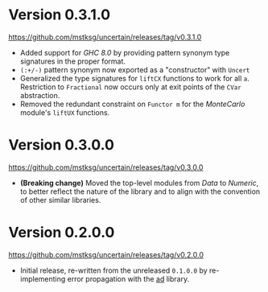 Version 0.3.1.0
===============

<https://github.com/mstksg/uncertain/releases/tag/v0.3.1.0>

*   Added support for *GHC 8.0* by providing pattern synonym type signatures in
    the proper format.
*   `(:+/-)` pattern synonym now exported as a "constructor" with `Uncert`
*   Generalized the type signatures for `liftCX` functions to work for all `a`.
    Restriction to `Fractional` now occurs only at exit points of the `CVar`
    abstraction.
*   Removed the redundant constraint on `Functor m` for the *MonteCarlo*
    module's `liftUX` functions.

Version 0.3.0.0
===============

<https://github.com/mstksg/uncertain/releases/tag/v0.3.0.0>

*   **(Breaking change)** Moved the top-level modules from *Data* to *Numeric*,
    to better reflect the nature of the library and to align with the
    convention of other similar libraries.

Version 0.2.0.0
===============

<https://github.com/mstksg/uncertain/releases/tag/v0.2.0.0>

*   Initial release, re-written from the unreleased `0.1.0.0` by
    re-implementing error propagation with the [ad][] library.

[ad]: https://hackage.haskell.org/package/ad

